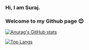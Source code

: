 ### Hi, I am Suraj.
### Welcome to my Github page 😊 


[![Anurag's GitHub stats](https://github-readme-stats.vercel.app/api?username=mishrasur7)](https://github.com/anuraghazra/github-readme-stats)

[![Top Langs](https://github-readme-stats.vercel.app/api/top-langs/?username=mishrasur7)](https://github.com/anuraghazra/github-readme-stats)



<!--
**mishrasur7/mishrasur7** is a ✨ _special_ ✨ repository because its `README.md` (this file) appears on your GitHub profile.

Here are some ideas to get you started:

- 🔭 I’m currently working on ...
- 🌱 I’m currently learning ...
- 👯 I’m looking to collaborate on ...
- 🤔 I’m looking for help with ...
- 💬 Ask me about ...
- 📫 How to reach me: ...
- 😄 Pronouns: ...
- ⚡ Fun fact: ...
-->
